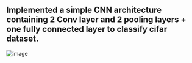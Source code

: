 ## Implemented a simple CNN architecture containing 2 Conv layer and 2 pooling layers + one fully connected layer to classify cifar dataset. 
![image](https://user-images.githubusercontent.com/55567070/125547030-7ffa81da-e157-4f36-9b6d-0283c2f0af4e.png)
